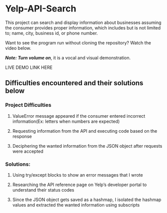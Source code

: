 # Yelp-API-Search

This project can search and display information about businesses assuming the consumer provides proper information, which includes but is not limited to; name, city, business id, or phone number. 

Want to see the program run without cloning the repository? Watch the video below.

**_Note: Turn volume on_**, it is a vocal and visual demonstration.

LIVE DEMO LINK HERE

## Difficulties encountered and their solutions below

### Project Difficulties

1) ValueError message appeared if the consumer entered incorrect information(Ex: letters when numbers are expected)

2) Requesting information from the API and executing code based on the response

3) Deciphering the wanted information from the JSON object after requests were accepted

### Solutions:

1) Using try/except blocks to show an error messages that I wrote

2) Researching the API reference page on Yelp’s developer portal to understand their status codes

3) Since the JSON object gets saved as a hashmap, I isolated the hashmap values and extracted the wanted information using subscripts
